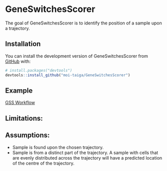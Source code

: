 
<!-- README.md is generated from README.Rmd. Please edit that file -->

# GeneSwitchesScorer

<!-- badges: start -->
<!-- badges: end -->

The goal of GeneSwitchesScorer is to identify the position of a sample
upon a trajectory.

## Installation

You can install the development version of GeneSwitchesScorer from
[GitHub](https://github.com/) with:

``` r
# install.packages("devtools")
devtools::install_github("moi-taiga/GeneSwitchesScorer")
```

## Example

[GSS
Workflow](https://moi-taiga.github.io/GeneSwitchesScorer/articles/GSS_Workflow.html)

## Limitations:

## Assumptions:

- Sample is found upon the chosen trajectory.
- Sample is from a distinct part of the trajectory. A sample with cells
  that are evenly distributed across the trajectory will have a
  predicted location of the centre of the trajectory.
